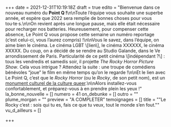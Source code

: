 +++
date = 2021-12-31T10:19:18Z
draft = true
edito = "Bienvenue dans ce nouveau numéro du **Point Q !**\n\nToute l’équipe vous souhaite une superbe année, et espère que 2022 sera remplie de bonnes choses pour vous tou·te·s.\n\nOn revient après une longue pause, mais elle était nécessaire pour recharger nos batteries. Heureusement, pour compenser cette absence, Le Point Q vous propose cette semaine un numéro reportage (c’est celui-ci, vous l’aurez compris) !\n\nVous le savez, dans l’équipe, on aime bien le cinéma. Le cinéma LGBT \\[lien\\], le cinéma XXXXXX, le cinéma XXXXX. Du coup, on a décidé de se rendre au Studio Galande, dans le Ve arrondissement de Paris. Particularité de ce petit cinéma \\[indépendant ?\\] : tous les vendredis et samedis soir, il projette _The Rocky Horror Picture Show_. Cela vous intrigue ? Attendez la suite : une troupe de comédiens bénévoles “joue” le film en même temps qu’on le regarde !\n\nEt le lien avec Le Point Q, c’est que le _Rocky Horror_ (ou le _Rocky_, de son petit nom), est un [monument culturel de la culture queer](https://www.huffpost.com/entry/rocky-horror-picture-show-musical-matt-baume_n_5bc63c51e4b0a8f17ee6be26).\n\nAlors installez-vous confortablement, et préparez-vous à en prendre plein les yeux !"
la_bonne_nouvelle = []
numero = 41
on_debunke = []
outro = ""
plume_morgan = ""
preview = "A COMPLETER"
temoignages = []
title = "\"Le Rocky c’est : sois qui tu es, fais ce que tu veux, tout le monde s’en fout.\""
vu_d_ailleurs = []

+++
